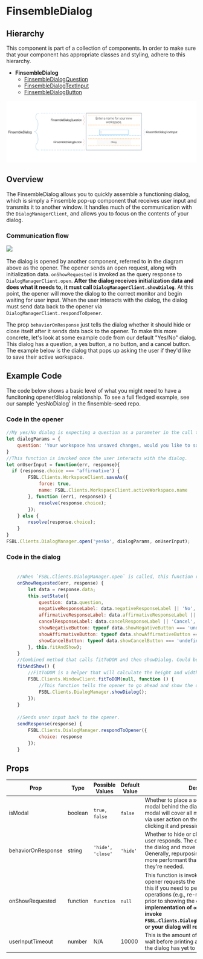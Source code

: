 # FinsembleDialog

## Hierarchy
This component is part of a collection of components. In order to make sure that your component has appropriate classes and styling, adhere to this hierarchy.

* **FinsembleDialog**
    * [FinsembleDialogQuestion](../FinsembleDialogQuestion/README.md)
    * [FinsembleDialogTextInput](../FinsembleDialogTextInput/README.md)
    * [FinsembleDialogButton](../FinsembleDialogButton/README.md)

![](./annotated-dialogs-transparent.png)

## Overview
The FinsembleDialog allows you to quickly assemble a functioning dialog, which is simply a Finsemble pop-up component that receives user input and transmits it to another window. It handles much of the communication with the `DialogManagerClient`, and allows you to focus on the contents of your dialog.

### Communication flow

![](./OpenerToDialogCommunication.png)

The dialog is opened by another component, referred to in the diagram above as the opener. The opener sends an open request, along with initialization data. `onShowRequested` is invoked as the query response to `DialogManagerClient.open`. **After the dialog receives initialization data and does what it needs to, it must call `DialogManagerClient.showDialog`**. At this point, the opener will move the dialog to the correct monitor and begin waiting for user input. When the user interacts with the dialog, the dialog must send data back to the opener via `DialogManagerClient.respondToOpener`.

The prop `behaviorOnResponse` just tells the dialog whether it should hide or close itself after it sends data back to the opener. To make this more concrete, let's look at some example code from our default "Yes/No" dialog. This dialog has a question, a yes button, a no button, and a cancel button. The example below is the dialog that pops up asking the user if they'd like to save their active workspace.
## Example Code
The code below shows a basic level of what you might need to have a funcitoning opener/dialog relationship. To see a full fledged example, see our sample 'yesNoDialog' in the finsemble-seed repo.

### Code in the opener
```javascript
//My yes/No dialog is expecting a question as a parameter in the call to open it.
let dialogParams = {
    question: 'Your workspace has unsaved changes, would you like to save them?'
}
//This function is invoked once the user interacts with the dialog.
let onUserInput = function(err, response){
  if (response.choice === 'affirmative') {
        FSBL.Clients.WorkspaceClient.saveAs({
            force: true,
            name: FSBL.Clients.WorkspaceClient.activeWorkspace.name
        }, function (err1, response1) {
            resolve(response.choice);
        });
    } else {
        resolve(response.choice);
    }
}
FSBL.Clients.DialogManager.open('yesNo', dialogParams, onUserInput);
```

### Code in the dialog
```javascript

    //When `FSBL.Clients.DialogManager.open` is called, this function receives the initialization data.
	onShowRequested(err, response) {
		let data = response.data;
		this.setState({
			question: data.question,
			negativeResponseLabel: data.negativeResponseLabel || 'No',
			affirmativeResponseLabel: data.affirmativeResponseLabel || 'Yes',
			cancelResponseLabel: data.cancelResponseLabel || 'Cancel',
			showNegativeButton: typeof data.showNegativeButton === 'undefined' ? true : data.showNegativeButton,
			showAffirmativeButton: typeof data.showAffirmativeButton === 'undefined' ? true : data.showAffirmativeButton,
			showCancelButton: typeof data.showCancelButton === 'undefined' ? true : data.showCancelButton,
		}, this.fitAndShow);
	}
    //Combined method that calls fitToDOM and then showDialog. Could be split into two functions, but decided against that.
	fitAndShow() {
        //FitToDOM is a helper that will calculate the height and width of all DOM Elements and fit the openFin around it.
		FSBL.Clients.WindowClient.fitToDOM(null, function () {
            //This function tells the opener to go ahead and show the dialog.
			FSBL.Clients.DialogManager.showDialog();
		});
	}

    //Sends user input back to the opener.
	sendResponse(response) {
		FSBL.Clients.DialogManager.respondToOpener({
			choice: response
		});
	}

```
## Props
| Prop               	| Type     	        | Possible Values | Default Value | Description |
|--------------	        |----------------	|-------------	  | ------------- | -------------	|
| isModal            	| boolean  	| `true, false`                            	| `false`       	| Whether to place a semi-transparent, black modal behind the dialog when it renders. This modal will cover all monitors. It can be hidden via user action on the dialog _or_ by the user clicking it and pressing `Escape`. |
| behaviorOnResponse 	| string   	| `'hide', 'close'`                        	| `'hide'`      	| Whether to hide or close the dialog after the user responds. The default behavior is to hide the dialog and move it around, reusing it. Generally, repurposing compoents like this is more performant than spawning them when they're needed. |
| onShowRequested    	| function 	| `function`                               	| `null`        	| This function is invoked whenever a dialog opener requests the dialog to show itself. Use this if you need to perform any async operations (e.g., re-rendering your dialog) prior to showing the dialog. **In your implementation of `onShowRequested`, you must invoke `FSBL.Clients.DialogManagerClient.showDialog`, or your dialog will remain hidden.** |
| userInputTimeout   	| number   	| N/A                                      	| 10000         	| This is the amount of time that the opener will wait before printing a `console.warn` stating that the dialog has yet to respond. |
